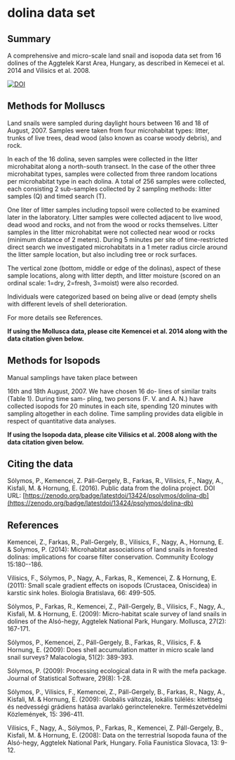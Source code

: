# dolina data set

## Summary

A comprehensive and micro-scale land snail and isopoda data set from 16 dolines of the
Aggtelek Karst Area, Hungary, as described in Kemecei et al. 2014
and Vilisics et al. 2008.

[![DOI](https://zenodo.org/badge/13424/psolymos/dolina-db.svg)](https://zenodo.org/badge/latestdoi/13424/psolymos/dolina-db)

## Methods for Molluscs

Land snails were sampled during daylight hours between
16 and 18 of August, 2007. Samples were taken from four
microhabitat types:
litter, trunks of live trees, dead wood (also known as coarse woody debris), 
and rock.

In each of the 16 dolina, seven samples were collected in the litter microhabitat
along a north-south transect. In the case of the other three
microhabitat types, samples were collected from three random
locations per microhabitat type in each dolina.
A total of 256 samples were
collected, each consisting 2 sub-samples collected
by 2 sampling methods: litter samples (Q) and timed search (T).

One liter of litter samples including topsoil were collected
to be examined later in the laboratory. Litter samples were
collected adjacent to live wood, dead wood and rocks, and
not from the wood or rocks themselves. Litter samples in the
litter microhabitat were not collected near wood or rocks
(minimum distance of 2 meters). During 5 minutes per site of
time-restricted direct search we investigated microhabitats in
a 1 meter radius circle around the litter sample location, but
also including tree or rock surfaces.

The vertical zone (bottom, middle or edge of the dolinas),
aspect of these sample locations,
along with litter depth, and litter moisture (scored on an ordinal scale: 1=dry,
2=fresh, 3=moist) were also recorded.

Individuals were categorized based on being alive or
dead (empty shells with different levels of shell deterioration.

For more details see References.

**If using the Mollusca data, please cite Kemencei et al. 2014 along with the data citation given below.**

## Methods for Isopods

Manual samplings have taken place between 

16th and 18th August, 2007. We have chosen 16 do-
lines of similar traits (Table 1). During time sam-
pling, two persons (F. V. and A. N.) have collected 
isopods for 20 minutes in each site, spending 120 
minutes with sampling altogether in each doline. 
Time sampling provides data eligible in respect of 
quantitative data analyses.

**If using the Isopoda data, please cite Vilisics et al. 2008 along with the data citation given below.**

## Citing the data

Sólymos, P., Kemencei, Z. Páll-Gergely, B., Farkas, R., Vilisics, F., Nagy, A.,  Kisfali, M. & Hornung, E. (2016). Public data from the dolina project. DOI URL: [https://zenodo.org/badge/latestdoi/13424/psolymos/dolina-db](https://zenodo.org/badge/latestdoi/13424/psolymos/dolina-db)

## References

Kemencei, Z., Farkas, R., Pall-Gergely, B., Vilisics, F., Nagy, A., Hornung,
E. & Solymos, P. (2014): Microhabitat associations of land snails in
forested dolinas: implications for coarse filter conservation.
Community Ecology 15:180--186.

Vilisics, F., Sólymos, P., Nagy, A., Farkas, R., Kemencei, Z. & Hornung, E. (2011): Small scale gradient effects on isopods (Crustacea, Oniscidea) in karstic sink holes. Biologia Bratislava, 66: 499-505.

Sólymos, P., Farkas, R., Kemencei, Z., Páll-Gergely, B., Vilisics, F., Nagy, A., Kisfali, M. & Hornung, E. (2009): Micro-habitat scale survey of land snails in dolines of the Alsó-hegy, Aggtelek National Park, Hungary. Mollusca, 27(2): 167-171.

Sólymos, P., Kemencei, Z., Páll-Gergely, B., Farkas, R., Vilisics, F. & Hornung, E. (2009): Does shell accumulation matter in micro scale land snail surveys? Malacologia, 51(2): 389-393.

Sólymos, P. (2009): Processing ecological data in R with the mefa package. Journal of Statistical Software, 29(8): 1-28.

Sólymos, P., Vilisics, F., Kemencei, Z., Páll-Gergely, B., Farkas, R., Nagy, A., Kisfali, M. & Hornung, E. (2009): Globális változás, lokális túlélés: kitettség és nedvességi grádiens hatása avarlakó gerinctelenekre. Természetvédelmi Közlemények, 15: 396-411.

Vilisics, F., Nagy, A., Sólymos, P., Farkas, R., Kemencei, Z. Páll-Gergely, B., Kisfali, M. & Hornung, E. (2008): Data on the terrestrial Isopoda fauna of the Alsó-hegy, Aggtelek National Park, Hungary. Folia Faunistica Slovaca, 13: 9-12.

